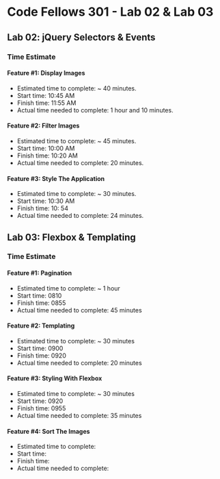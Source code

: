 # Code Fellows 301 - Lab 02 & Lab 03

## Lab 02: jQuery Selectors & Events

### Time Estimate

#### Feature #1: Display Images

- Estimated time to complete: ~ 40 minutes.
- Start time: 10:45 AM
- Finish time: 11:55 AM
- Actual time needed to complete: 1 hour and 10 minutes.

#### Feature #2: Filter Images

- Estimated time to complete: ~ 45 minutes.
- Start time: 10:00 AM
- Finish time: 10:20 AM
- Actual time needed to complete: 20 minutes.

#### Feature #3: Style The Application

- Estimated time to complete: ~ 30 minutes.
- Start time: 10:30 AM
- Finish time: 10: 54
- Actual time needed to complete: 24 minutes.

## Lab 03: Flexbox & Templating

### Time Estimate

#### Feature #1: Pagination

- Estimated time to complete: ~ 1 hour
- Start time: 0810
- Finish time: 0855
- Actual time needed to complete: 45 minutes

#### Feature #2: Templating

- Estimated time to complete: ~ 30 minutes
- Start time: 0900
- Finish time: 0920
- Actual time needed to complete: 20 minutes

#### Feature #3: Styling With Flexbox

- Estimated time to complete: ~ 30 minutes
- Start time: 0920
- Finish time: 0955
- Actual time needed to complete: 35 minutes

#### Feature #4: Sort The Images

- Estimated time to complete:
- Start time:
- Finish time:
- Actual time needed to complete:
